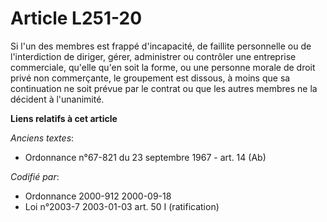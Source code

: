 # Article L251-20

Si l'un des membres est frappé d'incapacité, de faillite personnelle ou de l'interdiction de diriger, gérer, administrer ou
contrôler une entreprise commerciale, qu'elle qu'en soit la forme, ou une personne morale de droit privé non commerçante, le
groupement est dissous, à moins que sa continuation ne soit prévue par le contrat ou que les autres membres ne la décident à
l'unanimité.

**Liens relatifs à cet article**

_Anciens textes_:

  - Ordonnance n°67-821 du 23 septembre 1967 - art. 14 (Ab)

_Codifié par_:

  - Ordonnance 2000-912 2000-09-18
  - Loi n°2003-7 2003-01-03 art. 50 I (ratification)
